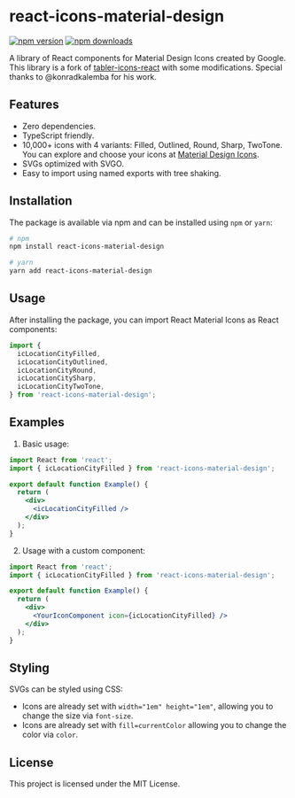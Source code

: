 # react-icons-material-design

[![npm version](https://img.shields.io/npm/v/react-icons-material-design.svg)](https://www.npmjs.com/package/react-icons-material-design)
[![npm downloads](https://img.shields.io/npm/dm/react-icons-material-design.svg)](https://www.npmjs.com/package/react-icons-material-design)

A library of React components for Material Design Icons created by Google. This library is a fork of [tabler-icons-react](https://github.com/konradkalemba/tabler-icons-react) with some modifications. Special thanks to @konradkalemba for his work.

## Features

- Zero dependencies.
- TypeScript friendly.
- 10,000+ icons with 4 variants: Filled, Outlined, Round, Sharp, TwoTone. You can explore and choose your icons at [Material Design Icons](https://marella.me/material-design-icons/demo/svg).
- SVGs optimized with SVGO.
- Easy to import using named exports with tree shaking.

## Installation

The package is available via npm and can be installed using `npm` or `yarn`:

```sh
# npm
npm install react-icons-material-design

# yarn
yarn add react-icons-material-design
```

## Usage

After installing the package, you can import React Material Icons as React components:

```jsx
import {
  icLocationCityFilled,
  icLocationCityOutlined,
  icLocationCityRound,
  icLocationCitySharp,
  icLocationCityTwoTone,
} from 'react-icons-material-design';
```

## Examples

1. Basic usage:

```jsx
import React from 'react';
import { icLocationCityFilled } from 'react-icons-material-design';

export default function Example() {
  return (
    <div>
      <icLocationCityFilled />
    </div>
  );
}
```

2. Usage with a custom component:

```jsx
import React from 'react';
import { icLocationCityFilled } from 'react-icons-material-design';

export default function Example() {
  return (
    <div>
      <YourIconComponent icon={icLocationCityFilled} />
    </div>
  );
}
```

## Styling

SVGs can be styled using CSS:
- Icons are already set with `width="1em" height="1em"`, allowing you to change the size via `font-size`.
- Icons are already set with `fill=currentColor` allowing you to change the color via `color`.

## License

This project is licensed under the MIT License.

